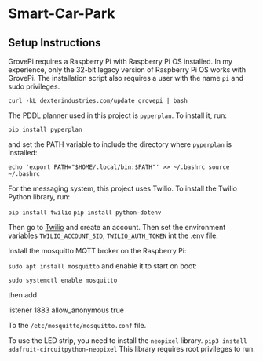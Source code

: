 # Smart-Car-Park

## Setup Instructions
GrovePi requires a Raspberry Pi with Raspberry Pi OS installed.
In my experience, only the 32-bit legacy version of Raspberry Pi OS works with GrovePi.
The installation script also requires a user with the name `pi` and sudo privileges.

```curl -kL dexterindustries.com/update_grovepi | bash```

The PDDL planner used in this project is `pyperplan`.
To install it, run:

```pip install pyperplan```

and set the PATH variable to include the directory where `pyperplan` is installed:

```echo 'export PATH="$HOME/.local/bin:$PATH"' >> ~/.bashrc source ~/.bashrc```

For the messaging system, this project uses Twilio.
To install the Twilio Python library, run:

```pip install twilio```
```pip install python-dotenv```

Then go to [Twilio](https://www.twilio.com/) and create an account.
Then set the environment variables `TWILIO_ACCOUNT_SID`, `TWILIO_AUTH_TOKEN` int the .env file.

Install the mosquitto MQTT broker on the Raspberry Pi:

```sudo apt install mosquitto```
and enable it to start on boot:

```sudo systemctl enable mosquitto```

then add 

listener 1883
allow_anonymous true

To the `/etc/mosquitto/mosquitto.conf` file.

To use the LED strip, you need to install the `neopixel` library.
```pip3 install adafruit-circuitpython-neopixel```
This library requires root privileges to run.